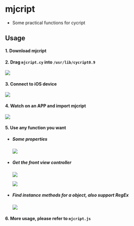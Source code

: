 # mjcript
- Some practical functions for cycript



## Usage
#### 1. Download mjcript
#### 2. Drag `mjcript.cy` into `/usr/lib/cycript0.9`

![](https://images2017.cnblogs.com/blog/497279/201801/497279-20180117142349849-1266707786.png)

#### 3. Connect to iOS device

![](https://images2017.cnblogs.com/blog/497279/201801/497279-20180117144237631-1432220935.png)

#### 4. Watch on an APP and import mjcript

![](https://images2017.cnblogs.com/blog/497279/201801/497279-20180117144247146-1584055320.png)

#### 5. Use any function you want
- ##### Some properties
  ![](https://images2017.cnblogs.com/blog/497279/201801/497279-20180117144250849-72214772.png)

- ##### Get the front view controller
  ![](https://images2017.cnblogs.com/blog/497279/201801/497279-20180117144258318-1930699920.png)

  ![](https://images2017.cnblogs.com/blog/497279/201801/497279-20180117144349037-657409933.png)

- ##### Find instance methods for a object, also support RegEx
  ![](https://images2017.cnblogs.com/blog/497279/201801/497279-20180117144357881-1750181543.png)

#### 6. More usage, please refer to `mjcript.js`